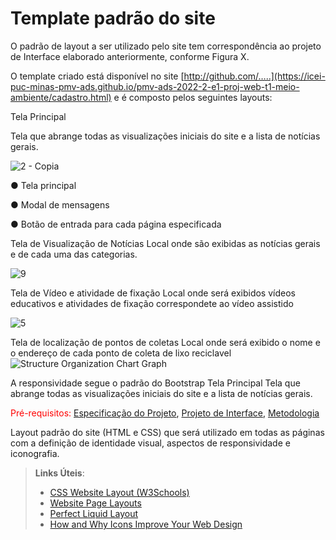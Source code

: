 # Template padrão do site

O padrão de layout a ser utilizado pelo site tem correspondência ao projeto de Interface elaborado anteriormente, conforme Figura X.


O template criado está disponível no site [http://github.com/…..](https://icei-puc-minas-pmv-ads.github.io/pmv-ads-2022-2-e1-proj-web-t1-meio-ambiente/cadastro.html)  e é composto pelos seguintes layouts: 


Tela Principal

Tela que abrange todas as visualizações iniciais do site e a lista de notícias gerais.

![2 - Copia](https://user-images.githubusercontent.com/114036574/204049191-6e2ef1ac-d8bd-4398-bf8d-ac058a4e5575.png)


●	Tela principal

●	Modal de mensagens

●	Botão de entrada para cada página especificada

Tela de Visualização de Notícias
Local onde são exibidas as notícias gerais e de cada uma das categorias.

![9](https://user-images.githubusercontent.com/114036574/204048557-ac313a7e-4f2f-41f7-ad7f-2aef053f77bf.png)

Tela de Vídeo e atividade de fixação
Local onde será exibidos vídeos educativos e atividades de fixação correspondete ao vídeo assistido

![5](https://user-images.githubusercontent.com/114036574/204048648-dd4b1d85-1607-4fe7-8dc4-418449969398.png)

Tela de localização de pontos de coletas
Local onde será exibido o nome e o endereço de cada ponto de coleta de lixo reciclavel
![Structure Organization Chart Graph](https://user-images.githubusercontent.com/114036574/204049075-b7b34399-36b2-4593-abb0-fc4940de5102.png)


A responsividade segue o padrão do Bootstrap
Tela Principal
Tela que abrange todas as visualizações iniciais do site e a lista de notícias gerais.



<span style="color:red">Pré-requisitos: <a href="2-Especificação do Projeto.md"> Especificação do Projeto</a></span>, <a href="3-Projeto de Interface.md"> Projeto de Interface</a>, <a href="4-Metodologia.md"> Metodologia</a>

Layout padrão do site (HTML e CSS) que será utilizado em todas as páginas com a definição de identidade visual, aspectos de responsividade e iconografia.

> **Links Úteis**:
>
> - [CSS Website Layout (W3Schools)](https://www.w3schools.com/css/css_website_layout.asp)
> - [Website Page Layouts](http://www.cellbiol.com/bioinformatics_web_development/chapter-3-your-first-web-page-learning-html-and-css/website-page-layouts/)
> - [Perfect Liquid Layout](https://matthewjamestaylor.com/perfect-liquid-layouts)
> - [How and Why Icons Improve Your Web Design](https://usabilla.com/blog/how-and-why-icons-improve-you-web-design/)
